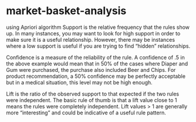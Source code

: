 # market-basket-analysis
using Apriori algorithm
Support is the relative frequency that the rules show up. In many instances, you may want to look for high support in order to make sure it is a useful relationship.
However, there may be instances where a low support is useful if you are trying to find “hidden” relationships.

Confidence is a measure of the reliability of the rule.
A confidence of .5 in the above example would mean that in 50% of the cases where Diaper and Gum were purchased, the purchase also included Beer and Chips. 
For product recommendation, a 50% confidence may be perfectly acceptable but in a medical situation, this level may not be high enough.

Lift is the ratio of the observed support to that expected if the two rules were independent. 
The basic rule of thumb is that a lift value close to 1 means the rules were completely independent.
Lift values > 1 are generally more “interesting” and could be indicative of a useful rule pattern.
